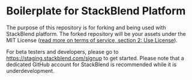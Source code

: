 # Boilerplate for StackBlend Platform

The purpose of this repository is for forking and being used with StackBlend platform. The forked repository will be your assets under the MIT License ([read more on terms of service, section 2: Use License](https://www.softenstorm.com/stackblend-policy-and-terms)).

For beta testers and developers, please go to https://staging.stackblend.com/signup to get started. Please note that a dedicated GitHub account for StackBlend is recommended while it is underdevelopment.
